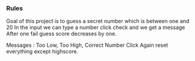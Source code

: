 ### Rules 

Goal of this project is to guess a secret number which is between one and 20
In the input we can type a number click check and we get a message
After one fail guess score decreases by one.

Messages : Too Low, Too High, Correct Number
Click Again reset everything except highscore.